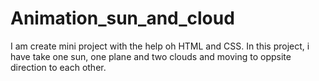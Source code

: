 # Animation_sun_and_cloud
I am create mini project with the help oh HTML and CSS. In this project, i have take one sun, one plane and two clouds and moving to oppsite direction to each other.
